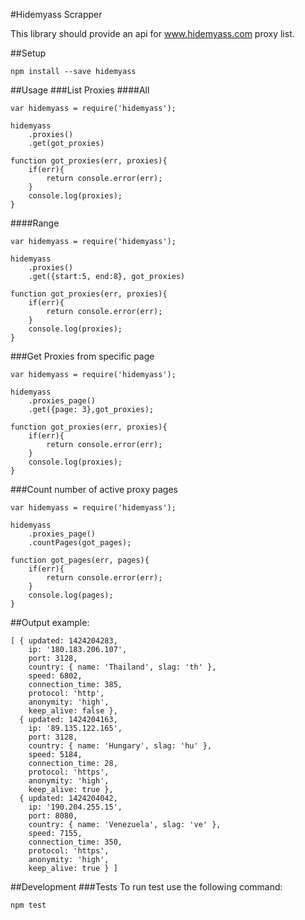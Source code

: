 #Hidemyass Scrapper

This library should provide an api for www.hidemyass.com proxy list.

##Setup

```
npm install --save hidemyass
```

##Usage
###List Proxies
####All
```
var hidemyass = require('hidemyass');

hidemyass
    .proxies()
    .get(got_proxies)

function got_proxies(err, proxies){
    if(err){
        return console.error(err);
    }
    console.log(proxies);
}
```
####Range
```
var hidemyass = require('hidemyass');

hidemyass
    .proxies()
    .get({start:5, end:8}, got_proxies)

function got_proxies(err, proxies){
    if(err){
        return console.error(err);
    }
    console.log(proxies);
}
```
###Get Proxies from specific page
```
var hidemyass = require('hidemyass');

hidemyass
    .proxies_page()
    .get({page: 3},got_proxies);

function got_proxies(err, proxies){
    if(err){
        return console.error(err);
    }
    console.log(proxies);
}
```
###Count number of active proxy pages
```
var hidemyass = require('hidemyass');

hidemyass
    .proxies_page()
    .countPages(got_pages);

function got_pages(err, pages){
    if(err){
        return console.error(err);
    }
    console.log(pages);
}
```

##Output example:
```
[ { updated: 1424204283,
    ip: '180.183.206.107',
    port: 3128,
    country: { name: 'Thailand', slag: 'th' },
    speed: 6802,
    connection_time: 385,
    protocol: 'http',
    anonymity: 'high',
    keep_alive: false },
  { updated: 1424204163,
    ip: '89.135.122.165',
    port: 3128,
    country: { name: 'Hungary', slag: 'hu' },
    speed: 5184,
    connection_time: 28,
    protocol: 'https',
    anonymity: 'high',
    keep_alive: true },
  { updated: 1424204042,
    ip: '190.204.255.15',
    port: 8080,
    country: { name: 'Venezuela', slag: 've' },
    speed: 7155,
    connection_time: 350,
    protocol: 'https',
    anonymity: 'high',
    keep_alive: true } ]
```

##Development
###Tests
To run test use the following command:
```
npm test
```
